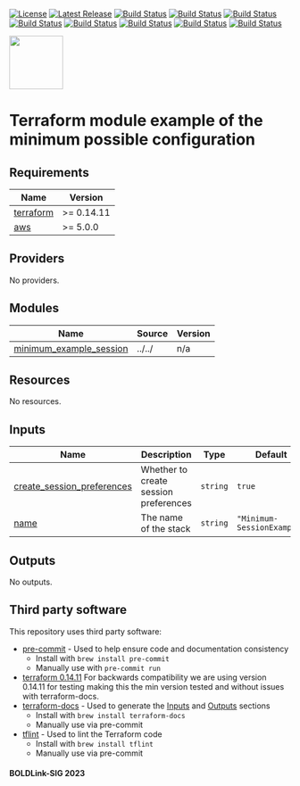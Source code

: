 [![License](https://img.shields.io/badge/License-Apache-blue.svg)](https://github.com/boldlink/terraform-aws-ssm/blob/main/LICENSE)
[![Latest Release](https://img.shields.io/github/release/boldlink/terraform-aws-ssm.svg)](https://github.com/boldlink/terraform-aws-ssm/releases/latest)
[![Build Status](https://github.com/boldlink/terraform-aws-ssm/actions/workflows/update.yaml/badge.svg)](https://github.com/boldlink/terraform-aws-ssm/actions)
[![Build Status](https://github.com/boldlink/terraform-aws-ssm/actions/workflows/release.yaml/badge.svg)](https://github.com/boldlink/terraform-aws-ssm/actions)
[![Build Status](https://github.com/boldlink/terraform-aws-ssm/actions/workflows/pre-commit.yaml/badge.svg)](https://github.com/boldlink/terraform-aws-ssm/actions)
[![Build Status](https://github.com/boldlink/terraform-aws-ssm/actions/workflows/pr-labeler.yaml/badge.svg)](https://github.com/boldlink/terraform-aws-ssm/actions)
[![Build Status](https://github.com/boldlink/terraform-aws-ssm/actions/workflows/module-examples-tests.yaml/badge.svg)](https://github.com/boldlink/terraform-aws-ssm/actions)
[![Build Status](https://github.com/boldlink/terraform-aws-ssm/actions/workflows/checkov.yaml/badge.svg)](https://github.com/boldlink/terraform-aws-ssm/actions)
[![Build Status](https://github.com/boldlink/terraform-aws-ssm/actions/workflows/auto-merge.yaml/badge.svg)](https://github.com/boldlink/terraform-aws-ssm/actions)
[![Build Status](https://github.com/boldlink/terraform-aws-ssm/actions/workflows/auto-badge.yaml/badge.svg)](https://github.com/boldlink/terraform-aws-ssm/actions)

[<img src="https://avatars.githubusercontent.com/u/25388280?s=200&v=4" width="96"/>](https://boldlink.io)

# Terraform module example of the minimum possible configuration


<!-- BEGINNING OF PRE-COMMIT-TERRAFORM DOCS HOOK -->
## Requirements

| Name | Version |
|------|---------|
| <a name="requirement_terraform"></a> [terraform](#requirement\_terraform) | >= 0.14.11 |
| <a name="requirement_aws"></a> [aws](#requirement\_aws) | >= 5.0.0 |

## Providers

No providers.

## Modules

| Name | Source | Version |
|------|--------|---------|
| <a name="module_minimum_example_session"></a> [minimum\_example\_session](#module\_minimum\_example\_session) | ../../ | n/a |

## Resources

No resources.

## Inputs

| Name | Description | Type | Default | Required |
|------|-------------|------|---------|:--------:|
| <a name="input_create_session_preferences"></a> [create\_session\_preferences](#input\_create\_session\_preferences) | Whether to create session preferences | `string` | `true` | no |
| <a name="input_name"></a> [name](#input\_name) | The name of the stack | `string` | `"Minimum-SessionExample"` | no |

## Outputs

No outputs.
<!-- END OF PRE-COMMIT-TERRAFORM DOCS HOOK -->

## Third party software
This repository uses third party software:
* [pre-commit](https://pre-commit.com/) - Used to help ensure code and documentation consistency
  * Install with `brew install pre-commit`
  * Manually use with `pre-commit run`
* [terraform 0.14.11](https://releases.hashicorp.com/terraform/0.14.11/) For backwards compatibility we are using version 0.14.11 for testing making this the min version tested and without issues with terraform-docs.
* [terraform-docs](https://github.com/segmentio/terraform-docs) - Used to generate the [Inputs](#Inputs) and [Outputs](#Outputs) sections
  * Install with `brew install terraform-docs`
  * Manually use via pre-commit
* [tflint](https://github.com/terraform-linters/tflint) - Used to lint the Terraform code
  * Install with `brew install tflint`
  * Manually use via pre-commit

#### BOLDLink-SIG 2023
